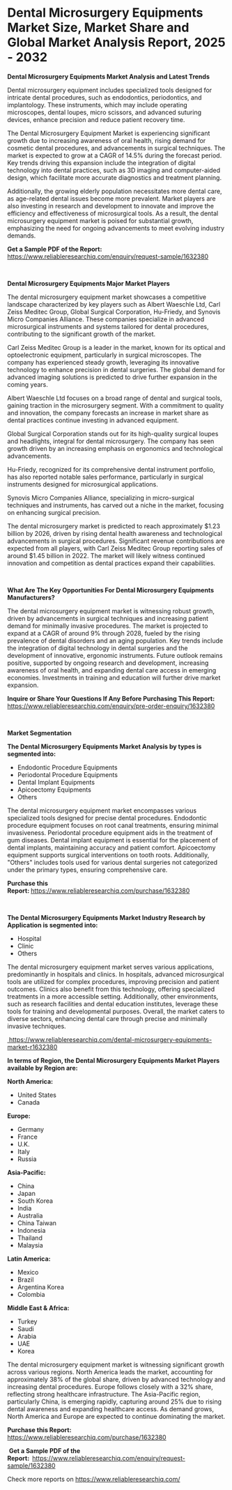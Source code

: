 <p><h1>Dental Microsurgery Equipments Market Size, Market Share and Global Market Analysis Report, 2025 - 2032</h1></p><p><strong>Dental Microsurgery Equipments Market Analysis and Latest Trends</strong></p>
<p><p>Dental microsurgery equipment includes specialized tools designed for intricate dental procedures, such as endodontics, periodontics, and implantology. These instruments, which may include operating microscopes, dental loupes, micro scissors, and advanced suturing devices, enhance precision and reduce patient recovery time.</p><p>The Dental Microsurgery Equipment Market is experiencing significant growth due to increasing awareness of oral health, rising demand for cosmetic dental procedures, and advancements in surgical techniques. The market is expected to grow at a CAGR of 14.5% during the forecast period. Key trends driving this expansion include the integration of digital technology into dental practices, such as 3D imaging and computer-aided design, which facilitate more accurate diagnostics and treatment planning. </p><p>Additionally, the growing elderly population necessitates more dental care, as age-related dental issues become more prevalent. Market players are also investing in research and development to innovate and improve the efficiency and effectiveness of microsurgical tools. As a result, the dental microsurgery equipment market is poised for substantial growth, emphasizing the need for ongoing advancements to meet evolving industry demands.</p></p>
<p><strong>Get a Sample PDF of the Report:&nbsp;</strong> <a href="https://www.reliableresearchiq.com/enquiry/request-sample/1632380?utm_campaign=2269&utm_medium=2&utm_source=Github&utm_content=ia&utm_term=29032025&utm_id=dental-microsurgery-equipments">https://www.reliableresearchiq.com/enquiry/request-sample/1632380</a></p>
<p>&nbsp;</p>
<p><strong>Dental Microsurgery Equipments Major Market Players</strong></p>
<p><p>The dental microsurgery equipment market showcases a competitive landscape characterized by key players such as Albert Waeschle Ltd, Carl Zeiss Meditec Group, Global Surgical Corporation, Hu-Friedy, and Synovis Micro Companies Alliance. These companies specialize in advanced microsurgical instruments and systems tailored for dental procedures, contributing to the significant growth of the market.</p><p>Carl Zeiss Meditec Group is a leader in the market, known for its optical and optoelectronic equipment, particularly in surgical microscopes. The company has experienced steady growth, leveraging its innovative technology to enhance precision in dental surgeries. The global demand for advanced imaging solutions is predicted to drive further expansion in the coming years.</p><p>Albert Waeschle Ltd focuses on a broad range of dental and surgical tools, gaining traction in the microsurgery segment. With a commitment to quality and innovation, the company forecasts an increase in market share as dental practices continue investing in advanced equipment.</p><p>Global Surgical Corporation stands out for its high-quality surgical loupes and headlights, integral for dental microsurgery. The company has seen growth driven by an increasing emphasis on ergonomics and technological advancements. </p><p>Hu-Friedy, recognized for its comprehensive dental instrument portfolio, has also reported notable sales performance, particularly in surgical instruments designed for microsurgical applications. </p><p>Synovis Micro Companies Alliance, specializing in micro-surgical techniques and instruments, has carved out a niche in the market, focusing on enhancing surgical precision. </p><p>The dental microsurgery market is predicted to reach approximately $1.23 billion by 2026, driven by rising dental health awareness and technological advancements in surgical procedures. Significant revenue contributions are expected from all players, with Carl Zeiss Meditec Group reporting sales of around $1.45 billion in 2022. The market will likely witness continued innovation and competition as dental practices expand their capabilities.</p></p>
<p>&nbsp;</p>
<p><strong>What Are The Key Opportunities For Dental Microsurgery Equipments Manufacturers?</strong></p>
<p><p>The dental microsurgery equipment market is witnessing robust growth, driven by advancements in surgical techniques and increasing patient demand for minimally invasive procedures. The market is projected to expand at a CAGR of around 9% through 2028, fueled by the rising prevalence of dental disorders and an aging population. Key trends include the integration of digital technology in dental surgeries and the development of innovative, ergonomic instruments. Future outlook remains positive, supported by ongoing research and development, increasing awareness of oral health, and expanding dental care access in emerging economies. Investments in training and education will further drive market expansion.</p></p>
<p><strong>Inquire or Share Your Questions If Any Before Purchasing This Report:</strong> <a href="https://www.reliableresearchiq.com/enquiry/pre-order-enquiry/1632380?utm_campaign=2269&utm_medium=2&utm_source=Github&utm_content=ia&utm_term=29032025&utm_id=dental-microsurgery-equipments">https://www.reliableresearchiq.com/enquiry/pre-order-enquiry/1632380</a></p>
<p>&nbsp;</p>
<p><strong>Market Segmentation</strong></p>
<p><strong>The Dental Microsurgery Equipments Market Analysis by types is segmented into:</strong></p>
<p><ul><li>Endodontic Procedure Equipments</li><li>Periodontal Procedure Equipments</li><li>Dental Implant Equipments</li><li>Apicoectomy Equipments</li><li>Others</li></ul></p>
<p><p>The dental microsurgery equipment market encompasses various specialized tools designed for precise dental procedures. Endodontic procedure equipment focuses on root canal treatments, ensuring minimal invasiveness. Periodontal procedure equipment aids in the treatment of gum diseases. Dental implant equipment is essential for the placement of dental implants, maintaining accuracy and patient comfort. Apicoectomy equipment supports surgical interventions on tooth roots. Additionally, "Others" includes tools used for various dental surgeries not categorized under the primary types, ensuring comprehensive care.</p></p>
<p><strong>Purchase this Report:&nbsp;</strong><a href="https://www.reliableresearchiq.com/purchase/1632380?utm_campaign=2269&utm_medium=2&utm_source=Github&utm_content=ia&utm_term=29032025&utm_id=dental-microsurgery-equipments">https://www.reliableresearchiq.com/purchase/1632380</a></p>
<p>&nbsp;</p>
<p><strong>The Dental Microsurgery Equipments Market Industry Research by Application is segmented into:</strong></p>
<p><ul><li>Hospital</li><li>Clinic</li><li>Others</li></ul></p>
<p><p>The dental microsurgery equipment market serves various applications, predominantly in hospitals and clinics. In hospitals, advanced microsurgical tools are utilized for complex procedures, improving precision and patient outcomes. Clinics also benefit from this technology, offering specialized treatments in a more accessible setting. Additionally, other environments, such as research facilities and dental education institutes, leverage these tools for training and developmental purposes. Overall, the market caters to diverse sectors, enhancing dental care through precise and minimally invasive techniques.</p></p>
<p><a href="https://www.reliableresearchiq.com/dental-microsurgery-equipments-market-r1632380?utm_campaign=2269&utm_medium=2&utm_source=Github&utm_content=ia&utm_term=29032025&utm_id=dental-microsurgery-equipments">&nbsp;https://www.reliableresearchiq.com/dental-microsurgery-equipments-market-r1632380</a></p>
<p><strong>In terms of Region, the Dental Microsurgery Equipments Market Players available by Region are:</strong></p>
<p>
    <p> <strong> North America: </strong>
        <ul>
            <li>United States</li>
            <li>Canada</li>
        </ul>
        </p> 
    <p> <strong> Europe: </strong>
        <ul>
            <li>Germany</li>
            <li>France</li>
            <li>U.K.</li>
            <li>Italy</li>
            <li>Russia</li>
        </ul>
        </p> 
    <p> <strong> Asia-Pacific: </strong>
        <ul>
            <li>China</li>
            <li>Japan</li>
            <li>South Korea</li>
            <li>India</li>
            <li>Australia</li>
            <li>China Taiwan</li>
            <li>Indonesia</li>
            <li>Thailand</li>
            <li>Malaysia</li>
        </ul>
        </p> 
    <p> <strong> Latin America: </strong>
        <ul>
            <li>Mexico</li>
            <li>Brazil</li>
            <li>Argentina Korea</li>
            <li>Colombia</li>
        </ul>
        </p> 
    <p> <strong> Middle East & Africa: </strong>
        <ul>
            <li>Turkey</li>
            <li>Saudi</li>
            <li>Arabia</li>
            <li>UAE</li>
            <li>Korea</li>
        </ul>
    </p>
    </p>
<p><p>The dental microsurgery equipment market is witnessing significant growth across various regions. North America leads the market, accounting for approximately 38% of the global share, driven by advanced technology and increasing dental procedures. Europe follows closely with a 32% share, reflecting strong healthcare infrastructure. The Asia-Pacific region, particularly China, is emerging rapidly, capturing around 25% due to rising dental awareness and expanding healthcare access. As demand grows, North America and Europe are expected to continue dominating the market.</p></p>
<p><strong>Purchase this Report: </strong><a href="https://www.reliableresearchiq.com/purchase/1632380?utm_campaign=2269&utm_medium=2&utm_source=Github&utm_content=ia&utm_term=29032025&utm_id=dental-microsurgery-equipments">https://www.reliableresearchiq.com/purchase/1632380</a></p>
<p>&nbsp;<strong>Get a Sample PDF of the Report:&nbsp;&nbsp;</strong><a href="https://www.reliableresearchiq.com/enquiry/request-sample/1632380?utm_campaign=2269&utm_medium=2&utm_source=Github&utm_content=ia&utm_term=29032025&utm_id=dental-microsurgery-equipments">https://www.reliableresearchiq.com/enquiry/request-sample/1632380</a></p>
<p><strong></strong></p>
<p>Check more reports on <a href="https://www.reliableresearchiq.com/?utm_campaign=2269&utm_medium=2&utm_source=Github&utm_content=ia&utm_term=29032025&utm_id=dental-microsurgery-equipments">https://www.reliableresearchiq.com/</a></p>